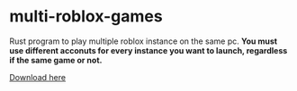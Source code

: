 # multi-roblox-games
Rust program to play multiple roblox instance on the same pc. **You must use different acconuts for every instance you want to launch, regardless if the same game or not.**

[Download here](https://github.com/39p/multi-roblox-games/releases/download/1.0.0/multi-roblox-games.exe/)
